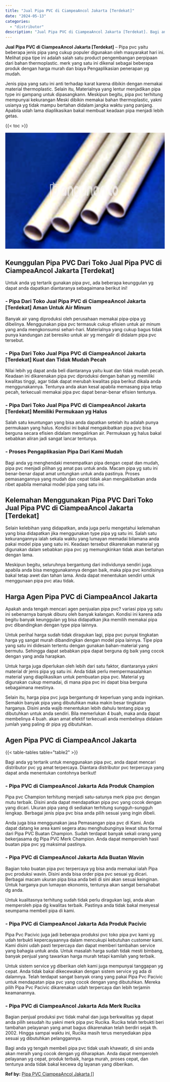 ```yaml
---
title: "Jual Pipa PVC di CiampeaAncol Jakarta [Terdekat]"
date: "2024-05-13"
categories: 
  - "distributor"
description: "Jual Pipa PVC di CiampeaAncol Jakarta [Terdekat]. Bagi anda yg tengah membeli pipa pvc tidak usah khawatir, di sini anda akan meraih yang cocok dengan yg dih..."
---
```


**Jual Pipa PVC di CiampeaAncol Jakarta \[Terdekat\]** – Pipa pvc yaitu beberapa jenis pipa yang cukup populer digunakan oleh masyarakat hari ini. Melihat pipa tipe ini adalah salah satu product pengembangan perpipaan dari bahan thermoplastic. merk yang satu ini dikenal sebagai beberapa produk dengan harga murah dan biaya Pengaplikasian penerapan yg mudah.

Jenis pipa yang satu ini anti terhadap karat karena dibikin dengan memakai material thermoplastic. Selain itu, Materialnya yang lentur menjadikan pipa type ini gampang untuk dipasangkann. Meskipun begitu, pipa pvc terhitung mempunyai kekurangan Meski dibikin memakai bahan thermoplastic, yakni usianya yg tidak mampu bertahan didalam jangka waktu yang panjang. Apabila udah lama diaplikasikan bakal membuat keadaan pipa menjadi lebih getas.

{{< toc >}}

![Jual Pipa PVC di CiampeaAncol Jakarta [Terdekat]](/images/jaul-pipa-pvc-63.png)

## Keunggulan Pipa PVC Dari Toko Jual Pipa PVC di CiampeaAncol Jakarta \[Terdekat\]

Untuk anda yg tertarik gunakan pipa pvc, ada beberapa keunggulan yg dapat anda dapatkan diantaranya sebagaimana berikut ini!

### \- Pipa Dari Toko Jual Pipa PVC di CiampeaAncol Jakarta \[Terdekat\] Aman Untuk Air Minum

Banyak air yang diproduksi oleh perusahaan memakai pipa-pipa yg dibelinya. Menggunakan pipa pvc termasuk cukup efisien untuk air minum yang anda mengkonsumsi sehari-hari. Materialnya yang cukup bagus tidak punya kandungan zat beresiko untuk air yg mengalir di didalam pipa pvc tersebut.

### \- Pipa Dari Toko Jual Pipa PVC di CiampeaAncol Jakarta \[Terdekat\] Kuat dan Tidak Mudah Pecah

Nilai lebih yg dapat anda beli diantaranya yaitu kuat dan tidak mudah pecah. Keadaan ini dikarenakan pipa pvc diproduksi dengan bahan yg memiliki kwalitas tinggi, agar tidak dapat merubah kwalitas pipa berikut dikala anda menggunakannya. Tentunya anda akan kesal apabila memasang pipa tetap pecah, terkecuali memakai pipa pvc dapat benar-benar efisien tentunya.

### \- Pipa Dari Toko Jual Pipa PVC di CiampeaAncol Jakarta \[Terdekat\] Memiliki Permukaan yg Halus

Salah satu keuntungan yang bisa anda dapatkan setelah itu adalah punya permukaan yang halus. Kondisi ini bakal mengakibatkan pipa pvc bisa berguna secara efisien didalam mengalirkan air. Permukaan yg halus bakal sebabkan aliran jadi sangat lancar tentunya.

### \- Proses Pengaplikasian Pipa Dari Kami Mudah

Bagi anda yg menghendaki menempatkan pipa dengan cepat dan mudah, pipa pvc menjadi pilihan yg amat pas untuk anda. Macam pipa yg satu ini benar-benar dapat amat untungkan untuk anda pastinya. Proses pemasangannya yang mudah dan cepat tidak akan mengakibatkan anda ribet apabila memakai model pipa yang satu ini.

## Kelemahan Menggunakan Pipa PVC Dari Toko Jual Pipa PVC di CiampeaAncol Jakarta \[Terdekat\]

Selain kelebihan yang didapatkan, anda juga perlu mengetahui kelemahan yang bisa didapatkan jika menggunakan type pipa yg satu ini. Salah satu kekurangannya ialah sekala waktu yang lumayan memadai bilamana anda pakai model pipa yang satu ini. Keadaan tersebut dikarenakan material yg digunakan dalam sebabkan pipa pvc yg memungkinkan tidak akan bertahan dengan lama.

Meskipun begitu, seluruhnya bergantung dari individunya sendiri juga. apabila anda bisa menggunakannya dengan baik, maka pipa pvc kondisinya bakal tetap awet dan tahan lama. Anda dapat menentukan sendiri untuk menggunaan pipa pvc atau tidak.

## Harga Agen Pipa PVC di CiampeaAncol Jakarta

Apakah anda tengah mencari agen penjualan pipa pvc? variasi pipa yg satu ini sebenarnya banyak diburu oleh banyak kalangan. Kondisi ini karena ada begitu banyak keunggulan yg bisa didapatkan jika memilih memakai pipa pvc dibandingkan dengan type pipa lainnya.

Untuk perihal harga sudah tidak diragukan lagi, pipa pvc punyai tingkatan harga yg sangat murah dibandingkan dengan model pipa lainnya. Tipe pipa yang satu ini didesain tertentu dengan gunakan bahan-material yang bermutu. Sehingga dapat sebabkan pipa dapat berguna dg baik yang cocok dengan yang anda harapkan.

Untuk harga juga diperlukan oleh lebih dari satu faktor, diantaranya yakni material dr jenis pipa yg satu ini. Anda tidak perlu mempermasalahkan material yang diaplikasikan untuk pembuatan pipa pvc. Material yg digunakan cukup memadai, di mana pipa pvc ini dapat bisa berguna sebagaimana mestinya.

Selain itu, harga pipa pvc juga bergantung dr keperluan yang anda inginkan. Semakin banyak pipa yang dibutuhkan maka makin besar tingkatan harganya. Disini anda wajib menentukan lebih dahulu tentang pipa yg dibutuhkan untuk anda sendiri. Bila memerlukan 4 buah, maka anda dapat membelinya 4 buah. akan amat efektif terkecuali anda membelinya didalam jumlah yang paling dr pipa yg dibutuhkan.

## Agen Pipa PVC di CiampeaAncol Jakarta

{{< table-tables table="table2" >}}

Bagi anda yg tertarik untuk menggunakan pipa pvc, anda dapat mencari distributor pvc yg amat terpercaya. Diantara distributor pvc terpercaya yang dapat anda menentukan contohnya berikut!

### \- Pipa PVC di CiampeaAncol Jakarta Ada Produk Champion

Pipa pvc Champion terhitung menjadi satu-satunya merk pipa pvc dengan mutu terbaik. Disini anda dapat mendapatkan pipa pvc yang cocok dengan yang dicari. Ukuran pipa yang di sediakan terhitung sungguh-sungguh lengkap. Berbagai jenis pipa pvc bisa anda pilih sesuai yang ingin dibeli.

Anda juga bisa menggunakan jasa Pemasangan pipa pvc di Kami. Anda dapat datang ke area kami segera atau menghubunginya lewat situs formal dari Pipa PVC Buatan Champion. Sudah terdapat banyak sekali orang yang bekerjasama dg Pipa PVC Merk Champion. Anda dapat memperoleh hasil buatan pipa pvc yg maksimal pastinya.

### \- Pipa PVC di CiampeaAncol Jakarta Ada Buatan Wavin

Bagian toko buatan pipa pvc terpercaya yg bisa anda memakai ialah Pipa pvc produksi wavin. Disini anda bisa order pipa pvc sesuai yg dicari. Berbagai macam ukuran pipa bisa anda beli di sini akan sesuai keinginan. Untuk harganya pun lumayan ekonomis, tentunya akan sangat bersahabat dg anda.

Untuk kualitasnya terhitung sudah tidak perlu diragukan lagi, anda akan memperoleh pipa dg kwalitas terbaik. Pastinya anda tidak bakal menyesal seumpama membeli pipa di kami.

### \- Pipa PVC di CiampeaAncol Jakarta Ada Produk Pacivic

Pipa Pvc Pacivic juga jadi beberapa produksi pvc toko pipa pvc kami yg udah terbukti kepercayaannya dalam mencukupi kebutuhan customer kami. Kami disini udah pasti terpercaya dan dapat memberi tambahan service yang bahagia untuk anda. Untuk masalah harga sudah tidak mesti bimbang, banyak penjual yang tawarkan harga murah tetapi kamilah yang terbaik.

Untuk sistem service yg diberikan oleh kami juga mempunyai tanggapan yg cepat. Anda tidak bakal dikecewakan dengan sistem service yg ada di dalamnya. Telah terdapat sangat banyak orang yang pakai Pipa Pvc Pacivic untuk mendapatan pipa pvc yang cocok dengan yang dibutuhkan. Mereka pilih Pipa Pvc Pacivic dikarenakan udah terpercaya dan lebih terjamin keamanannya.

### \- Pipa PVC di CiampeaAncol Jakarta Ada Merk Rucika

Bagian penjual produksi pvc tidak mahal dan juga berkwalitas yg dapat anda pilih sesudah itu yakni merk pipa pvc Rucika. Rucika telah terbukti beri tambahan pelayanan yang amat bagus dikarenakan telah berdiri sejak th. 2002. Hingga sampai waktu ini, Rucika masih terus menyediakan pipa sesuai yg dibutuhkan pelanggannya.

Bagi anda yg tengah membeli pipa pvc tidak usah khawatir, di sini anda akan meraih yang cocok dengan yg diharapkan. Anda dapat memperoleh pelayanan yg cepat, produk terbaik, harga murah, proses cepat, dan tentunya anda tidak bakal kecewa dg layanan yang diberikan.

**Ref by:** [Pipa PVC CiampeaAncol Jakarta []](https://id.wikipedia.org/wiki/Pipa)
